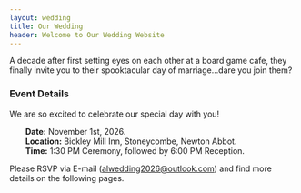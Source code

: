 ```yaml
---
layout: wedding
title: Our Wedding
header: Welcome to Our Wedding Website
---
```


<p class="centered-text"> A decade after first setting eyes on each other at a board game cafe, they finally invite you to their spooktacular day of marriage...dare you join them? </p>

### Event Details
We are so excited to celebrate our special day with you!

&emsp;&emsp;**Date:** November 1st, 2026.<br/>
&emsp;&emsp;**Location:** Bickley Mill Inn, Stoneycombe, Newton Abbot.<br/>
&emsp;&emsp;**Time:** 1:30 PM Ceremony, followed by 6:00 PM Reception.<br/>


Please RSVP via E-mail (alwedding2026@outlook.com) and find more details on the following pages.
</div>